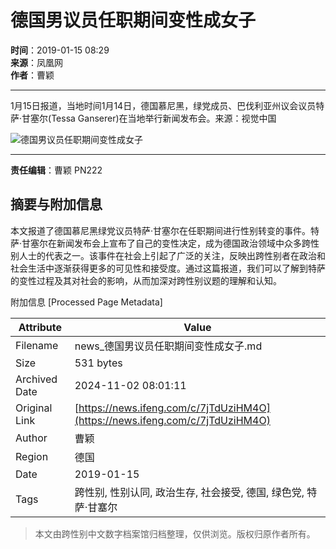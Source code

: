 # 德国男议员任职期间变性成女子

**时间**：2019-01-15 08:29  
**来源**：凤凰网  
**作者**：曹颖  

---

1月15日报道，当地时间1月14日，德国慕尼黑，绿党成员、巴伐利亚州议会议员特萨·甘塞尔(Tessa Ganserer)在当地举行新闻发布会。来源：视觉中国

![德国男议员任职期间变性成女子](https://p2.ifengimg.com/2019_03/9332eadc-409c-46e9-84a4-235c38191daf_96A665D474CD5882C0235A3B47F288598BC82675_w1024_h691.jpg)

---

**责任编辑**：曹颖 PN222

## 摘要与附加信息

<!-- tcd_abstract -->
本文报道了德国慕尼黑绿党议员特萨·甘塞尔在任职期间进行性别转变的事件。特萨·甘塞尔在新闻发布会上宣布了自己的变性决定，成为德国政治领域中众多跨性别人士的代表之一。该事件在社会上引起了广泛的关注，反映出跨性别者在政治和社会生活中逐渐获得更多的可见性和接受度。通过这篇报道，我们可以了解到特萨的变性过程及其对社会的影响，从而加深对跨性别议题的理解和认知。
<!-- tcd_abstract_end -->

附加信息 [Processed Page Metadata]

| Attribute       | Value                                  |
|-----------------|----------------------------------------|
| Filename        | news_德国男议员任职期间变性成女子.md                             |
| Size            | 531 bytes                           |
| Archived Date   | 2024-11-02 08:01:11                             |
| Original Link   | [https://news.ifeng.com/c/7jTdUziHM4O](https://news.ifeng.com/c/7jTdUziHM4O)                       |
| Author          | 曹颖                               |
| Region          | 德国                               |
| Date            | 2019-01-15                                 |
| Tags            | 跨性别, 性别认同, 政治生存, 社会接受, 德国, 绿色党, 特萨·甘塞尔                                 |
>
> 本文由跨性别中文数字档案馆归档整理，仅供浏览。版权归原作者所有。
>